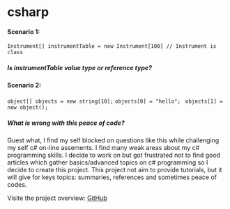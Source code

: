 csharp
======


#### Scenario 1:

`Instrument[] instrumentTable = new Instrument[100] // Instrument is class`

##### Is instrumentTable value type or reference type?

#### Scenario 2: 
`object[] objects = new string[10];`
`objects[0] = "hello"; `
`objects[1] = new object(); `

##### What is wrong with this peace of code? 


Guest what, I find my self blocked on questions like this while challenging my self c# on-line assements.
I find many weak areas about my c# programming skills.
I decide to work on but got frustrated not to find good articles which gather basics/advanced topics on c# programming so I decide to create this project.
This project not aim to provide tutorials, but it will give for keys topics: summaries, references and sometimes peace of codes.

Visite the project overview: 
[GitHub](http://saidmohamedali.github.io/csharp/)

